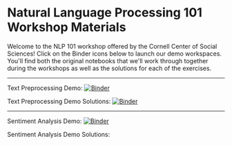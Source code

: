 # Natural Language Processing 101 Workshop Materials

Welcome to the NLP 101 workshop offered by the Cornell Center of Social Sciences! Click on the Binder icons below to launch our demo workspaces. You'll find both the original notebooks that we'll work through together during the workshops as well as the solutions for each of the exercises. 

---

Text Preprocessing Demo: [![Binder](https://mybinder.org/badge_logo.svg)](https://mybinder.org/v2/gh/remypstewart/nlp_101_workshop/main?labpath=nlp_101_demo_1_text_preprocessing.ipynb)

Text Preprocessing Demo Solutions: [![Binder](https://mybinder.org/badge_logo.svg)](https://mybinder.org/v2/gh/remypstewart/nlp_101_workshop/main?labpath=nlp_101_demo_1_text_preprocessing_solutions.ipynb)

---

Sentiment Analysis Demo: [![Binder](https://mybinder.org/badge_logo.svg)](https://mybinder.org/v2/gh/remypstewart/nlp_101_workshop/main?labpath=nlp_101_demo_2_sentiment_analysis_solutions.ipynb)

Sentiment Analysis Demo Solutions: 
